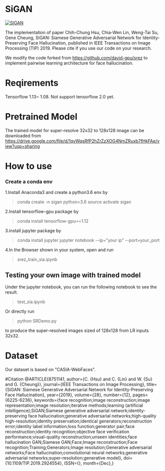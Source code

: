 # SiGAN

[![SIGAN](https://cchsu.info/files/sigan.jpg "SIGAN")](https://cchsu.info/files/sigan.jpg "SIGAN")


The implementation of paper Chih-Chung Hsu, Chia-Wen Lin, Weng-Tai Su, Gene Cheung, SiGAN: Siamese Generative Adversarial Network for Identity-Preserving Face Hallucination, published in IEEE Transactions on Image Processing (TIP) 2019.
Please cite if you use our code on your research.


We modify the code forked from https://github.com/david-gpu/srez to implement pairwise learning architecture for face hallucination.

# Reqirements
Tensorflow 1.13~ 1.08. Not support tensorflow 2.0 yet.

# Pretrained Model
The trained model for super-resolve 32x32 to 128x128 image can be downloaded from
https://drive.google.com/file/d/1qvWqsRfP2hZrZzXOG4NmZRuxb7fHkFAe/view?usp=sharing

# How to use
### Create a conda env
1.Install Anaconda3 and create a python3.6 env by 
> conda create -n sigan python=3.6
source activate sigan


2.Install tensorflow-gpu package by
> conda install tensorflow-gpu==1.12


3.install jupyter package by
> conda install jupyter
jupyter notebook --ip="your  ip" --port=your_port

4.In the Browser shown in your system, open and run 

>srez_train_sia.ipynb

## Testing your own image with trained model
Under the jupyter notebook, you can run the following notebook to see the result.
>test_sia.ipynb

Or directly run
>python SRDemo.py

to produce the super-resolved images sized of 128x128 from LR inputs 32x32.

# Dataset
Our dataset is based on "CASIA-WebFaces".

#Citation
    @ARTICLE{8751141,
    author={C. {Hsu} and C. {Lin} and W. {Su} and G. {Cheung}},
    journal={IEEE Transactions on Image Processing},
    title={SiGAN: Siamese Generative Adversarial Network for Identity-Preserving Face Hallucination},
    year={2019},
    volume={28},
    number={12},
    pages={6225-6236},
    keywords={face recognition;image reconstruction;image representation;image resolution;iterative methods;learning (artificial intelligence);SiGAN;Siamese generative adversarial network;identity-preserving face hallucination;generative adversarial networks;high-quality high-resolution;identity preservation;identical generators;reconstruction error;identity label information;loss function;generator pair;face reconstruction;identity recognition;objective face verification performance;visual-quality reconstruction;unseen identities;face hallucination GAN;Siamese GAN;Face;Image reconstruction;Face recognition;Training;Generators;Image resolution;Generative adversarial networks;Face hallucination;convolutional neural networks;generative adversarial networks;super-resolution;generative model},
    doi={10.1109/TIP.2019.2924554},
    ISSN={},
    month={Dec},}
